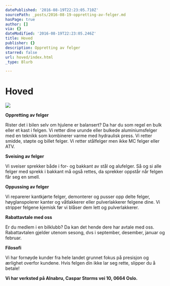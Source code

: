 ```yaml
---
datePublished: '2016-08-19T22:23:05.710Z'
sourcePath: _posts/2016-08-19-oppretting-av-felger.md
hasPage: true
author: []
via: {}
dateModified: '2016-08-19T22:23:05.246Z'
title: Hoved
publisher: {}
description: Oppretting av felger
starred: false
url: hoved/index.html
_type: Blurb

---
```

# Hoved
![](https://the-grid-user-content.s3-us-west-2.amazonaws.com/ff1cec23-56f8-4c7e-b354-a598d69562cb.jpg)

**Oppretting av felger**

Rister det i bilen selv om hjulene er balansert? Da har du som regel en bulk eller et kast i felgen. Vi retter dine urunde eller bulkede aluminiumsfelger med en teknikk som kombinerer varme med hydraulisk press. Vi retter smidde, støpte og billet felger. Vi retter stålfelger men ikke MC felger eller ATV.

**Sveising av felger**

Vi sveiser sprekker både i for- og bakkant av stål og alufelger. Så og si alle felger med sprekk i bakkant må også rettes, da sprekker oppstår når felgen får seg en smell.

**Oppussing av felger**

Vi reparerer kantkjørte felger, demonterer og pusser opp delte felger, høyglanspolerer kanter og våtlakkerer eller pulverlakkerer felgene dine. Vi stripper felgene kjemisk før vi blåser dem lett og pulverlakkerer.

**Rabattavtale med oss**

Er du medlem i en bilklubb? Da kan det hende dere har avtale med oss. Rabattavtalen gjelder utenom sesong, dvs i september, desember, januar og februar.

**Filosofi**

Vi har fornøyde kunder fra hele landet grunnet fokus på presisjon og ærlighet overfor kundene. Hvis felgen din ikke lar seg rette, slipper du å betale!

**Vi har verksted på Alnabru, Caspar Storms vei 10, 0664 Oslo.**